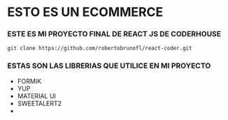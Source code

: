 
# ESTO ES UN ECOMMERCE

### ESTE ES MI PROYECTO FINAL DE REACT JS DE CODERHOUSE

```
git clone https://github.com/robertobrunofl/react-coder.git

```

### ESTAS SON LAS LIBRERIAS QUE UTILICE EN MI PROYECTO

- FORMIK
- YUP
- MATERIAL UI
- SWEETALERT2
- 